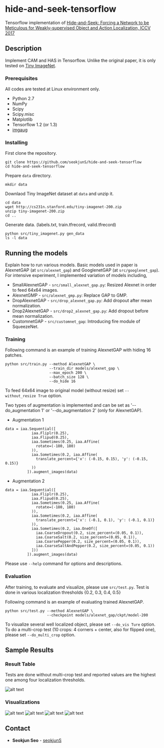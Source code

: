 # hide-and-seek-tensorflow

Tensorflow implementation of [Hide-and-Seek: Forcing a Network to be Meticulous for Weakly-supervised Object and Action Localization, ICCV 2017](https://arxiv.org/pdf/1704.04232.pdf)

## Description

Implement CAM and HAS in Tensorflow. Unlike the original paper, it is only tested on [Tiny ImageNet](https://tiny-imagenet.herokuapp.com/).

### Prerequisites

All codes are tested at Linux environment only.

* Python 2.7
* NumPy
* Scipy
* Scipy.misc
* Matplotlib
* Tensorflow 1.2 (or 1.3)
* [imgaug](https://github.com/aleju/imgaug)


### Installing

First clone the repository.

```
git clone https://github.com/seokjunS/hide-and-seek-tensorflow
cd hide-and-seek-tensorflow
```

Prepare `data` directory.

```
mkdir data
```

Downlaod Tiny ImageNet dataset at `data` and unzip it.

```
cd data
wget http://cs231n.stanford.edu/tiny-imagenet-200.zip
unzip tiny-imagenet-200.zip
cd ..
```

Generate data. (labels.txt, train.tfrecord, valid.tfrecord)

```
python src/tiny_imagenet.py gen_data
ls -l data
```


## Running the models

Explain how to run various models.
Basic models used in paper is AlexnetGAP (at `src/alexnet_gap`) and GooglenetGAP (at `src/googlenet_gap`).
For intensive experiment, I implemented variation of models including,
* SmallAlexnetGAP - `src/small_alexnet_gap.py`: Resized Alexnet in order to feed 64x64 images.
* AlexnetGMP - `src/alexnet_gmp.py`: Replace GAP to GMP.
* DropAlexnetGAP - `src/drop_alexnet_gap.py`: Add dropout after mean normalization.
* Drop2AlexnetGAP - `src/drop2_alexnet_gap.py`: Add dropout before mean normalization.
* CustomnetGAP - `src/customnet_gap`: Introducing fire module of SqueezeNet.


### Training
Following command is an example of training AlexnetGAP with hiding 16 patches.
```
python src/train.py --method AlexnetGAP \
                    --train_dir models/alexnet_gap \
                    --max_epoch 200 \
                    --batch_size 128 \
                    --do_hide 16
```

To feed 64x64 image to original model (without resize) set `--without_resize True` option.

Two types of augmentation is implemented and can be set as '--do_augmentation 1' or '--do_augmentation 2' (only for AlexnetGAP).
* Augmentation 1
```
data = iaa.Sequential([
            iaa.Fliplr(0.25),
            iaa.Flipud(0.25),
            iaa.Sometimes(0.25, iaa.Affine(
              rotate=(-180, 180)
            )),
            iaa.Sometimes(0.2, iaa.Affine(
              translate_percent={'x': (-0.15, 0.15), 'y': (-0.15, 0.15)}
            ))
          ]).augment_images(data)
```
* Augmentation 2
```
data = iaa.Sequential([
            iaa.Fliplr(0.25),
            iaa.Flipud(0.25),
            iaa.Sometimes(0.25, iaa.Affine(
              rotate=(-180, 180)
            )),
            iaa.Sometimes(0.2, iaa.Affine(
              translate_percent={'x': (-0.1, 0.1), 'y': (-0.1, 0.1)}
            )),
            iaa.Sometimes(0.2, iaa.OneOf([
              iaa.CoarseDropout(0.2, size_percent=(0.05, 0.1)),
              iaa.CoarseSalt(0.2, size_percent=(0.05, 0.1)),
              iaa.CoarsePepper(0.2, size_percent=(0.05, 0.1)),
              iaa.CoarseSaltAndPepper(0.2, size_percent=(0.05, 0.1))
            ]))
          ]).augment_images(data)
```

Please use `--help` command for options and descriptions.


### Evaluation
After training, to evaluate and visualize, please use `src/test.py`. Test is done in various localization thresholds {0.2, 0.3, 0.4, 0.5}

Following command is an example of evaluating trained AlexnetGAP.
```
python src/test.py --method AlexnetGAP \
                   --checkpoint models/alexnet_gap/ckpt/model-200
```

To visualize several well localized object, please set `--do_vis Ture` option.
To do a multi-crop test (10 crops: 4 corners + center, also for flipped one), please set `--do_multi_crop` option.


## Sample Results

### Result Table
Tests are done without multi-crop test and reported values are the highest one among four localization thresholds.

![alt text](https://github.com/seokjunS/hide-and-seek-tensorflow/blob/master/resource/res_table.png?raw=true)

### Visualizations

![alt text](https://github.com/seokjunS/hide-and-seek-tensorflow/blob/master/resource/4.png?raw=true)
![alt text](https://github.com/seokjunS/hide-and-seek-tensorflow/blob/master/resource/20.png?raw=true)
![alt text](https://github.com/seokjunS/hide-and-seek-tensorflow/blob/master/resource/64.png?raw=true)
![alt text](https://github.com/seokjunS/hide-and-seek-tensorflow/blob/master/resource/370.png?raw=true)


## Contact

* **Seokjun Seo** - [seokjunS](dane2522@gmail.com)
